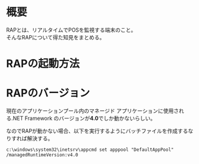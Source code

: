 # 概要
RAPとは、リアルタイムでPOSを監視する端末のこと。  
そんなRAPについて得た知見をまとめる。

# RAPの起動方法


# RAPのバージョン
現在のアプリケーションプール内のマネージド アプリケーションに使用される.NET Framework のバージョンが**4.0**でしか動かないらしい。

なのでRAPが動かない場合、以下を実行するようにバッチファイルを作成するなりすれば解決する。
```
c:\windows\system32\inetsrv\appcmd set apppool "DefaultAppPool" /managedRuntimeVersion:v4.0
```
